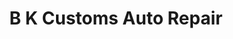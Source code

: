 ---
title: "B K Customs Auto Repair"
url: /boulder-city/b-k-customs-auto-repair/
shop: car repair
---